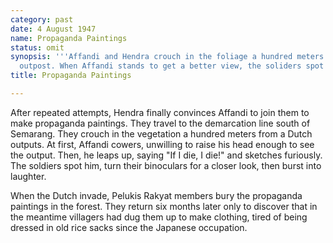 ```yaml
---
category: past
date: 4 August 1947
name: Propaganda Paintings
status: omit
synopsis: '''Affandi and Hendra crouch in the foliage a hundred meters from Dutch
  outpost. When Affandi stands to get a better view, the soliders spot him, and laugh.'''
title: Propaganda Paintings

---
```




After repeated attempts, Hendra finally convinces Affandi to join them to make propaganda paintings. They travel to the demarcation line south of Semarang. They crouch in the vegetation a hundred meters from a Dutch outputs. At first, Affandi cowers, unwilling to raise his head enough to see the output. Then, he leaps up, saying "If I die, I die!" and sketches furiously. The soldiers spot him, turn their binoculars for a closer look, then burst into laughter. 

When the Dutch invade, Pelukis Rakyat members bury the propaganda paintings in the forest. They return six months later only to discover that in the meantime
villagers had dug them up to make clothing, tired of being dressed in old rice sacks since the Japanese occupation.